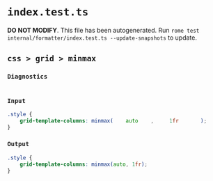 # `index.test.ts`

**DO NOT MODIFY**. This file has been autogenerated. Run `rome test internal/formatter/index.test.ts --update-snapshots` to update.

## `css > grid > minmax`

### `Diagnostics`

```

```

### `Input`

```css
.style {
	grid-template-columns: minmax(    auto    ,     1fr       );
}

```

### `Output`

```css
.style {
	grid-template-columns: minmax(auto, 1fr);
}

```
